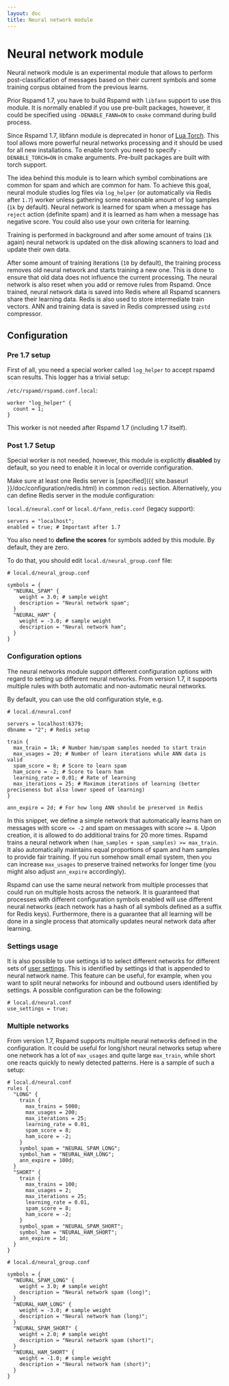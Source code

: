 ```yaml
---
layout: doc
title: Neural network module
---
```


# Neural network module

Neural network module is an experimental module that allows to perform post-classification of messages based on their current symbols and some training corpus obtained from the previous learns.

Prior Rspamd 1.7, you have to build Rspamd with `libfann` support to use this module. It is normally enabled if you use pre-built packages, however, it could be specified using `-DENABLE_FANN=ON` to `cmake` command during build process.

Since Rspamd 1.7, libfann module is deprecated in honor of [Lua Torch](https://torch.ch). This tool allows more powerful neural networks processing and it should be used for all new installations. To enable torch you need to specify `-DENABLE_TORCH=ON` in cmake arguments. Pre-built packages are built with torch support.

The idea behind this module is to learn which symbol combinations are common for spam and which are common for ham. To achieve this goal, neural module studies log files via `log_helper` (or automatically via Redis after `1.7`) worker unless gathering some reasonable amount of log samples (`1k` by default). Neural network is learned for spam when a message has `reject` action (definite spam) and it is learned as ham when a message has negative score. You could also use your own criteria for learning.

Training is performed in background and after some amount of trains (`1k` again) neural network is updated on the disk allowing scanners to load and update their own data.

After some amount of training iterations (`10` by default), the training process removes old neural network and starts training a new one. This is done to ensure that old data does not influence the current processing. The neural network is also reset when you add or remove rules from Rspamd. Once trained, neural network data is saved into Redis where all Rspamd scanners share their learning data. Redis is also used to store intermediate train vectors. ANN and training data is saved in Redis compressed using `zstd` compressor.

## Configuration

### Pre 1.7 setup
First of all, you need a special worker called `log_helper` to accept rspamd scan results. This logger has a trivial setup:

`/etc/rspamd/rspamd.conf.local`:

~~~ucl
worker "log_helper" {
  count = 1;
}
~~~

This worker is not needed after Rspamd 1.7 (including 1.7 itself).

### Post 1.7 Setup

Special worker is not needed, however, this module is explicitly **disabled** by default, so you need to enable it in local or override configuration.

Make sure at least one Redis server is [specified]({{ site.baseurl }}/doc/configuration/redis.html) in common `redis` section. Alternatively, you can define Redis server in the module configuration:

`local.d/neural.conf` or `local.d/fann_redis.conf` (legacy support):

~~~ucl
servers = "localhost";
enabled = true; # Important after 1.7
~~~

You also need to **define the scores** for symbols added by this module. By default, they are zero.

To do that, you should edit `local.d/neural_group.conf` file:

~~~ucl
# local.d/neural_group.conf

symbols = {
  "NEURAL_SPAM" {
    weight = 3.0; # sample weight
    description = "Neural network spam";
  }
  "NEURAL_HAM" {
    weight = -3.0; # sample weight
    description = "Neural network ham";
  }
}
~~~

### Configuration options

The neural networks module support different configuration options with regard to setting up different neural networks. From version 1.7, it supports multiple rules with both automatic and non-automatic neural networks.

By default, you can use the old configuration style, e.g.

~~~ucl
# local.d/neural.conf

servers = localhost:6379;
dbname = "2"; # Redis setup

train {
  max_train = 1k; # Number ham/spam samples needed to start train
  max_usages = 20; # Number of learn iterations while ANN data is valid
  spam_score = 8; # Score to learn spam
  ham_score = -2; # Score to learn ham
  learning_rate = 0.01; # Rate of learning
  max_iterations = 25; # Maximum iterations of learning (better preciseness but also lower speed of learning)
}

ann_expire = 2d; # For how long ANN should be preserved in Redis
~~~

In this snippet, we define a simple network that automatically learns ham on messages with score `<= -2` and spam on messages with score `>= 8`. Upon creation, it is allowed to do additional trains for 20 more times. Rspamd trains a neural network when `(ham_samples + spam_samples) >= max_train`. It also automatically maintains equal proportions of spam and ham samples to provide fair training. If you run somehow small email system, then you can increase `max_usages` to preserve trained networks for longer time (you might also adjust `ann_expire` accordingly).

Rspamd can use the same neural network from multiple processes that could run on multiple hosts across the network. It is guaranteed that processes with different configuration symbols enabled will use different neural networks (each network has a hash of all symbols defined as a suffix for Redis keys). Furthermore, there is a guarantee that all learning will be done in a single process that atomically updates neural network data after learning.

### Settings usage

It is also possible to use settings id to select different networks for different sets of [user settings](../configuration/settings.html). This is identified by settings id that is appended to neural network name. This feature can be useful, for example, when you want to split neural networks for inbound and outbound users identified by settings. A possible configuration can be the following:

~~~ucl
# local.d/neural.conf
use_settings = true;
~~~

### Multiple networks

From version 1.7, Rspamd supports multiple neural networks defined in the configuration. It could be useful for long/short neural networks setup where one network has a lot of `max_usages` and quite large `max_train`, while short one reacts quickly to newly detected patterns. Here is a sample of such a setup:

~~~ucl
# local.d/neural.conf
rules {
  "LONG" {
    train {
      max_trains = 5000;
      max_usages = 200;
      max_iterations = 25;
      learning_rate = 0.01,
      spam_score = 8;
      ham_score = -2;
    }
    symbol_spam = "NEURAL_SPAM_LONG";
    symbol_ham = "NEURAL_HAM_LONG";
    ann_expire = 100d;
  }
  "SHORT" {
    train {
      max_trains = 100;
      max_usages = 2;
      max_iterations = 25;
      learning_rate = 0.01,
      spam_score = 8;
      ham_score = -2;
    }
    symbol_spam = "NEURAL_SPAM_SHORT";
    symbol_ham = "NEURAL_HAM_SHORT";
    ann_expire = 1d;
  }
}
~~~

~~~ucl
# local.d/neural_group.conf

symbols = {
  "NEURAL_SPAM_LONG" {
    weight = 3.0; # sample weight
    description = "Neural network spam (long)";
  }
  "NEURAL_HAM_LONG" {
    weight = -3.0; # sample weight
    description = "Neural network ham (long)";
  }
  "NEURAL_SPAM_SHORT" {
    weight = 2.0; # sample weight
    description = "Neural network spam (short)";
  }
  "NEURAL_HAM_SHORT" {
    weight = -1.0; # sample weight
    description = "Neural network ham (short)";
  }
}
~~~
